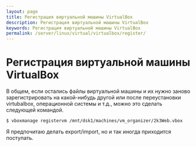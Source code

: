 ```yaml
---
layout: page
title: Регистрация виртуальной машины VirtualBox
description: Регистрация виртуальной машины VirtualBox
keywords: Регистрация виртуальной машины VirtualBox
permalink: /server/linux/virtual/virtualbox/register/
---
```


# Регистрация виртуальной машины VirtualBox

В общем, если остались файлы виртуальной машины и их нужно заново зарегистрировать на какой-нибудь другой или после переустановки virtubalbox, операционной системы и т.д., можно это сделать следующей командой.

    $ vboxmanage registervm /mnt/dsk1/machines/vm_organizer/2k3Web.vbox

Я предпочитаю делать export/import, но и так иногда приходится поступать.
